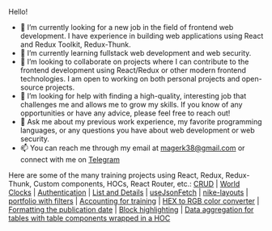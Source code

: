 Hello!

- 🔭  I’m currently looking for a new job in the field of frontend web development. I have experience in building web applications using React and Redux Toolkit, Redux-Thunk.
- 🌱 I’m currently learning fullstack web development and web security.
- 👯 I’m looking to collaborate on projects where I can contribute to the frontend development using React/Redux or other modern frontend technologies. I am open to working on both personal projects and open-source projects.
- 🤔 I’m looking for help with finding a high-quality, interesting job that challenges me and allows me to grow my skills. If you know of any opportunities or have any advice, please feel free to reach out!
- 💬 Ask me about my previous work experience, my favorite programming languages, or any questions you have about web development or web security.
- 📫 You can reach me through my email at magerk38@gmail.com or connect with me on [Telegram](https://t.me/yuiz7z)

Here are some of the many training projects using React, Redux, Redux-Thunk, Custom components, HOCs, React Router, etc.: 
[CRUD](https://github.com/Magerk3/crud) |
[World Clocks](https://github.com/Magerk3/watches) |
[Authentication](https://github.com/Magerk3/authentication-neto) |
[List and Details](https://github.com/Magerk3/use-effect-neto) |
[useJsonFetch](https://github.com/Magerk3/use-json-fetch-neto) |
[nike-layouts](https://github.com/Magerk3/nike-layouts) |
[portfolio with filters](https://github.com/Magerk3/portfolio-example) |
[Accounting for training](https://github.com/Magerk3/steps) |
[HEX to RGB color converter](https://github.com/Magerk3/hex2rgb) |
[Formatting the publication date](https://github.com/Magerk3/time-HOC) |
[Block highlighting](https://github.com/Magerk3/highlight-HOC) |
[Data aggregation for tables with table components wrapped in a HOC](https://github.com/Magerk3/aggregation)

